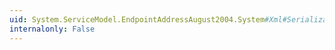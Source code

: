 ```yaml
---
uid: System.ServiceModel.EndpointAddressAugust2004.System#Xml#Serialization#IXmlSerializable#GetSchema
internalonly: False
---
```

